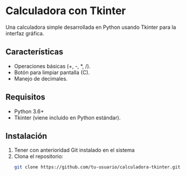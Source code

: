 # Calculadora con Tkinter

Una calculadora simple desarrollada en Python usando Tkinter para la interfaz gráfica.

## Características
- Operaciones básicas (+, -, *, /).
- Botón para limpiar pantalla (C).
- Manejo de decimales.

## Requisitos
- Python 3.6+
- Tkinter (viene incluido en Python estándar).

## Instalación
1. Tener con anterioridad Git instalado en el sistema
2. Clona el repositorio:
   ```bash
   git clone https://github.com/tu-usuario/calculadora-tkinter.git